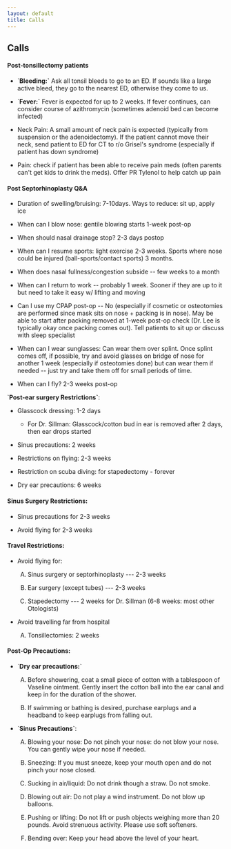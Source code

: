 ```yaml
---
layout: default
title: Calls
---
```

<h2 class="unnumbered" id="calls">
Calls
</h2>
<h4 class="unnumbered" id="post-tonsillectomy-patients">
Post-tonsillectomy patients
</h4>
<ul>
<li>
<p>
`<strong>Bleeding:`</strong> Ask all tonsil bleeds to go to an ED.
If sounds like a large active bleed, they go to the nearest ED,
otherwise they come to us.
</p>
</li>
<li>
<p>
`<strong>Fever:`</strong> Fever is expected for up to 2 weeks. If
fever continues, can consider course of azithromycin (sometimes adenoid
bed can become infected)
</p>
</li>
<li>
<p>
Neck Pain: A small amount of neck pain is expected (typically
from suspension or the adenoidectomy). If the patient cannot move their
neck, send patient to ED for CT to r/o Grisel's syndrome (especially if
patient has down syndrome)
</p>
</li>
<li>
<p>
Pain: check if patient has been able to receive pain meds (often
parents can't get kids to drink the meds). Offer PR Tylenol to help
catch up pain
</p>
</li>
</ul>
<h4 class="unnumbered" id="post-septorhinoplasty-qa">
Post
Septorhinoplasty Q&A
</h4>
<ul>
<li>
<p>
Duration of swelling/bruising: 7-10days. Ways to reduce: sit up,
apply ice
</p>
</li>
<li>
<p>
When can I blow nose: gentile blowing starts 1-week
post-op
</p>
</li>
<li>
<p>
When should nasal drainage stop? 2-3 days postop
</p>
</li>
<li>
<p>
When can I resume sports: light exercise 2-3 weeks. Sports where
nose could be injured (ball-sports/contact sports) 3 months.
</p>
</li>
<li>
<p>
When does nasal fullness/congestion subside -- few weeks to a
month
</p>
</li>
<li>
<p>
When can I return to work -- probably 1 week. Sooner if they are
up to it but need to take it easy w/ lifting and moving
</p>
</li>
<li>
<p>
Can I use my CPAP post-op -- No (especially if cosmetic or
osteotomies are performed since mask sits on nose + packing is in nose).
May be able to start after packing removed at 1-week post-op check
(Dr. Lee is typically okay once packing comes out). Tell patients to sit
up or discuss with sleep specialist
</p>
</li>
<li>
<p>
When can I wear sunglasses: Can wear them over splint. Once
splint comes off, if possible, try and avoid glasses on bridge of nose
for another 1 week (especially if osteotomies done) but can wear them if
needed -- just try and take them off for small periods of time.
</p>
</li>
<li>
<p>
When can I fly? 2-3 weeks post-op
</p>
</li>
</ul>
<p>
`<strong>Post-ear surgery Restrictions`</strong>:
</p>
<ul>
<li>
<p>
Glasscock dressing: 1-2 days
</p>
<ul>
<li>
For Dr. Sillman: Glasscock/cotton bud in ear is removed after 2
days, then ear drops started
</li>
</ul>
</li>
<li>
<p>
Sinus precautions: 2 weeks
</p>
</li>
<li>
<p>
Restrictions on flying: 2-3 weeks
</p>
</li>
<li>
<p>
Restriction on scuba diving: for stapedectomy - forever
</p>
</li>
<li>
<p>
Dry ear precautions: 6 weeks
</p>
</li>
</ul>
<h4 class="unnumbered" id="sinus-surgery-restrictions">
Sinus Surgery
Restrictions:
</h4>
<ul>
<li>
<p>
Sinus precautions for 2-3 weeks
</p>
</li>
<li>
<p>
Avoid flying for 2-3 weeks
</p>
</li>
</ul>
<h4 class="unnumbered" id="travel-restrictions">
Travel
Restrictions:
</h4>
<ul>
<li>
<p>
Avoid flying for:
</p>
<ol type="A">
<li>
<p>
Sinus surgery or septorhinoplasty --- 2-3 weeks
</p>
</li>
<li>
<p>
Ear surgery (except tubes) --- 2-3 weeks
</p>
</li>
<li>
<p>
Stapedectomy --- 2 weeks for Dr. Sillman (6-8 weeks: most other
Otologists)
</p>
</li>
</ol>
</li>
<li>
<p>
Avoid travelling far from hospital
</p>
<ol type="A">
<li>
Tonsillectomies: 2 weeks
</li>
</ol>
</li>
</ul>
<h4 class="unnumbered" id="post-op-precautions">
Post-Op
Precautions:
</h4>
<ul>
<li>
<p>
`<strong>Dry ear precautions:`</strong>
</p>
<ol type="A">
<li>
<p>
Before showering, coat a small piece of cotton with a tablespoon
of Vaseline ointment. Gently insert the cotton ball into the ear canal
and keep in for the duration of the shower.
</p>
</li>
<li>
<p>
If swimming or bathing is desired, purchase earplugs and a
headband to keep earplugs from falling out.
</p>
</li>
</ol>
</li>
<li>
<p>
`<strong>Sinus Precautions`</strong>:
</p>
<ol type="A">
<li>
<p>
Blowing your nose: Do not pinch your nose: do not blow your nose.
You can gently wipe your nose if needed.
</p>
</li>
<li>
<p>
Sneezing: If you must sneeze, keep your mouth open and do not
pinch your nose closed.
</p>
</li>
<li>
<p>
Sucking in air/liquid: Do not drink though a straw. Do not
smoke.
</p>
</li>
<li>
<p>
Blowing out air: Do not play a wind instrument. Do not blow up
balloons.
</p>
</li>
<li>
<p>
Pushing or lifting: Do not lift or push objects weighing more
than 20 pounds. Avoid strenuous activity. Please use soft
softeners.
</p>
</li>
<li>
<p>
Bending over: Keep your head above the level of your
heart.
</p>
</li>
</ol>
</li>
</ul>
